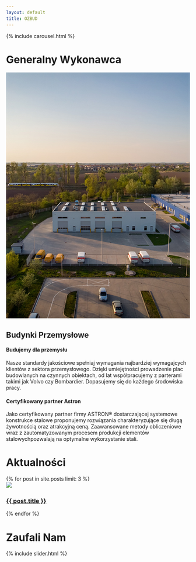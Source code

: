 ```yaml
---
layout: default
title: OZBUD
---
```


<div class="container-fluid no-padding">
  
  <!-- CAROUSEL -->
  {% include carousel.html %}

  <!-- CONTENTS -->
  <div class="container text-dark text-center text-uppercase">
  <h1>Generalny Wykonawca</h1>
  </div>
  <div class="container-fluid text-dark">
    <div class="row">
      <div class="col-md no-padding">
        <picture>
          <source srcset="assets/img/1000x400/hala-poczta-polska.jpg" media="(min-width: 1600px)">
          <source srcset="assets/img/1000x800/hala-poczta-polska.jpg" media="(min-width: 1100px)">
          <source srcset="assets/img/1000x800/hala-poczta-polska.jpg" media="(min-width: 700px)">
          <img class="img-fluid d-block w-100" src="assets/img/600x800/hala-poczta-polska.jpg" alt="hala-poczta-polska">
        </picture>
      </div>
      <div class="col-md text-center">
        <h2>Budynki Przemysłowe</h2>
        <div class="row text-justify">
          <div class="col-sm">
          <h4>Budujemy dla przemysłu</h4>
          <p>Nasze standardy jakościowe spełniaj wymagania najbardziej wymagajcych klientów z sektora przemysłowego. Dzięki umiejętności prowadzenie plac budowlanych na czynnych obiektach, od lat współpracujemy z parterami takimi jak Volvo czy Bombardier. Dopasujemy się do każdego środowiska pracy.</p>
          </div>
          <div class="col-sm">
          <h4>Certyfikowany partner Astron</h4>
          <p>Jako certyfikowany partner firmy ASTRON® dostarczającej systemowe konstrukce stalowe proponujemy rozwiązania charakteryzujące się długą żywotnością oraz atrakcyjną ceną. Zaawansowane metody obliczeniowe wraz z zautomatyzowanym procesem produkcji elementów stalowychpozwalają na optymalne wykorzystanie stali.</p>
          </div>
        </div>
      </div>
    </div>
  </div>
  <!-- AKTUALNOŚCI -->
  <div class="container-fluid text-dark text-center text-uppercase">
    <h1>Aktualności</h1>
    <div class="row pl-2 pr-2">
      {% for post in site.posts limit: 3 %}
            <div class="col-md-4 col-12 grid-item p-2">
            <img class="img-fluid w-100 rounded-lg" src="{{ site.baseurl }}/assets/img/400x300{{ post.feat-img }}" href="{{ site.baseurl }}{{ post.url }}">
            <a href="{{ site.baseurl }}{{ post.url }}"><h3 class="capitalize text-dark pt-2">{{ post.title }}</h3></a>
            </div>
        {% endfor %}
    </div>
  </div>
  <div class="container text-dark text-center text-uppercase mt-4">
    <h1>Zaufali Nam</h1>
  </div>
  <!-- SLIDER -->
  {% include slider.html %}

</div>